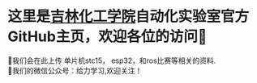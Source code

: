 # 这里是[吉林化工学院](www.jlict.eu.cn)自动化实验室官方GitHub主页，欢迎各位的访问👏

📂我们会在此上传 单片机stc15， esp32，和ros比赛等相关的资料.<br>
📧我们的微信公众号：给力学习,欢迎关注！
